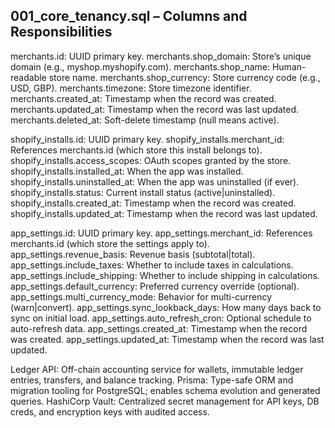 ## 001_core_tenancy.sql – Columns and Responsibilities

merchants.id: UUID primary key.
merchants.shop_domain: Store’s unique domain (e.g., myshop.myshopify.com).
merchants.shop_name: Human-readable store name.
merchants.shop_currency: Store currency code (e.g., USD, GBP).
merchants.timezone: Store timezone identifier.
merchants.created_at: Timestamp when the record was created.
merchants.updated_at: Timestamp when the record was last updated.
merchants.deleted_at: Soft-delete timestamp (null means active).

shopify_installs.id: UUID primary key.
shopify_installs.merchant_id: References merchants.id (which store this install belongs to).
shopify_installs.access_scopes: OAuth scopes granted by the store.
shopify_installs.installed_at: When the app was installed.
shopify_installs.uninstalled_at: When the app was uninstalled (if ever).
shopify_installs.status: Current install status (active|uninstalled).
shopify_installs.created_at: Timestamp when the record was created.
shopify_installs.updated_at: Timestamp when the record was last updated.

app_settings.id: UUID primary key.
app_settings.merchant_id: References merchants.id (which store the settings apply to).
app_settings.revenue_basis: Revenue basis (subtotal|total).
app_settings.include_taxes: Whether to include taxes in calculations.
app_settings.include_shipping: Whether to include shipping in calculations.
app_settings.default_currency: Preferred currency override (optional).
app_settings.multi_currency_mode: Behavior for multi-currency (warn|convert).
app_settings.sync_lookback_days: How many days back to sync on initial load.
app_settings.auto_refresh_cron: Optional schedule to auto-refresh data.
app_settings.created_at: Timestamp when the record was created.
app_settings.updated_at: Timestamp when the record was last updated.

Ledger API: Off-chain accounting service for wallets, immutable ledger entries, transfers, and balance tracking.
Prisma: Type-safe ORM and migration tooling for PostgreSQL; enables schema evolution and generated queries.
HashiCorp Vault: Centralized secret management for API keys, DB creds, and encryption keys with audited access.
